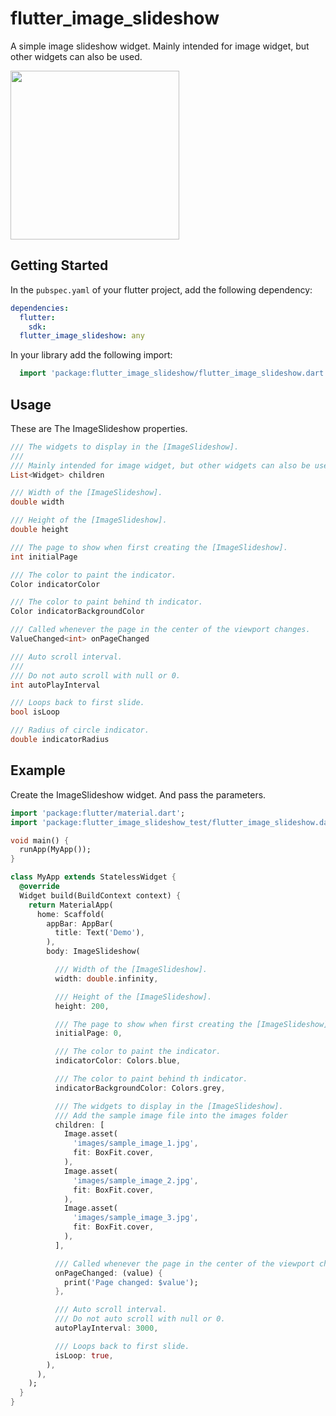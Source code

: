 # flutter_image_slideshow

A simple image slideshow widget.
Mainly intended for image widget, but other widgets can also be used.

<image src="https://raw.github.com/wiki/edasandesu/flutter_image_slideshow/images/slideshow.gif" width=270>

## Getting Started

In the `pubspec.yaml` of your flutter project, add the following dependency:

```yaml
dependencies:
  flutter:
    sdk:
  flutter_image_slideshow: any
```

In your library add the following import:

```dart
  import 'package:flutter_image_slideshow/flutter_image_slideshow.dart';
```

## Usage

These are The ImageSlideshow properties.

```dart
/// The widgets to display in the [ImageSlideshow].
///
/// Mainly intended for image widget, but other widgets can also be used.
List<Widget> children

/// Width of the [ImageSlideshow].
double width

/// Height of the [ImageSlideshow].
double height

/// The page to show when first creating the [ImageSlideshow].
int initialPage

/// The color to paint the indicator.
Color indicatorColor

/// The color to paint behind th indicator.
Color indicatorBackgroundColor

/// Called whenever the page in the center of the viewport changes.
ValueChanged<int> onPageChanged

/// Auto scroll interval.
///
/// Do not auto scroll with null or 0.
int autoPlayInterval

/// Loops back to first slide.
bool isLoop

/// Radius of circle indicator.
double indicatorRadius
```

## Example

Create the ImageSlideshow widget.
And pass the parameters.

```dart
import 'package:flutter/material.dart';
import 'package:flutter_image_slideshow_test/flutter_image_slideshow.dart';

void main() {
  runApp(MyApp());
}

class MyApp extends StatelessWidget {
  @override
  Widget build(BuildContext context) {
    return MaterialApp(
      home: Scaffold(
        appBar: AppBar(
          title: Text('Demo'),
        ),
        body: ImageSlideshow(

          /// Width of the [ImageSlideshow].
          width: double.infinity,

          /// Height of the [ImageSlideshow].
          height: 200,

          /// The page to show when first creating the [ImageSlideshow].
          initialPage: 0,

          /// The color to paint the indicator.
          indicatorColor: Colors.blue,

          /// The color to paint behind th indicator.
          indicatorBackgroundColor: Colors.grey,

          /// The widgets to display in the [ImageSlideshow].
          /// Add the sample image file into the images folder
          children: [
            Image.asset(
              'images/sample_image_1.jpg',
              fit: BoxFit.cover,
            ),
            Image.asset(
              'images/sample_image_2.jpg',
              fit: BoxFit.cover,
            ),
            Image.asset(
              'images/sample_image_3.jpg',
              fit: BoxFit.cover,
            ),
          ],

          /// Called whenever the page in the center of the viewport changes.
          onPageChanged: (value) {
            print('Page changed: $value');
          },

          /// Auto scroll interval.
          /// Do not auto scroll with null or 0.
          autoPlayInterval: 3000,

          /// Loops back to first slide.
          isLoop: true,
        ),
      ),
    );
  }
}
```
